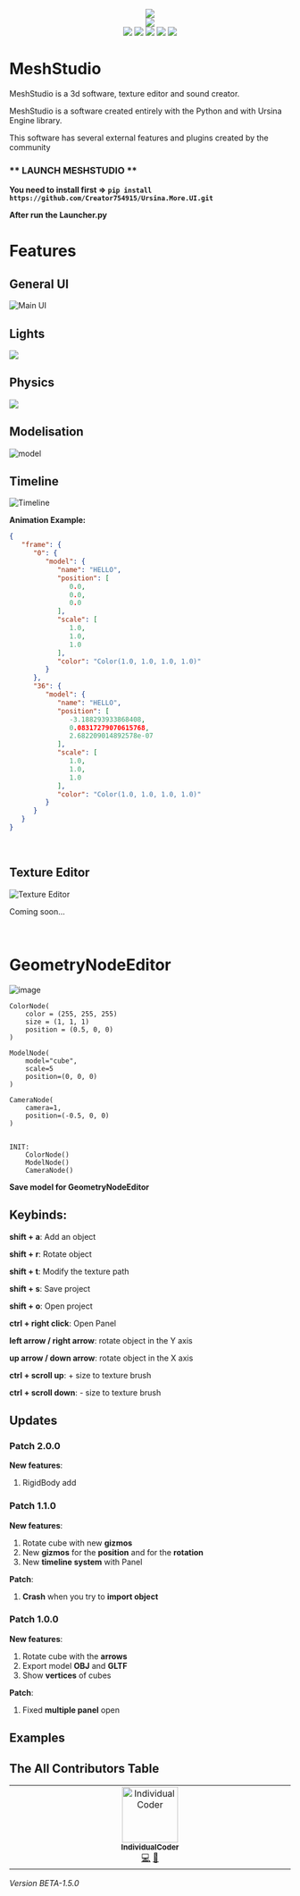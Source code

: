 <p align="center">
  <img src="icons/meshstudio_logo.png">
  <br>
  <img src="https://img.shields.io/badge/Version-1.5.0.0-green?style=for-the-badge">
  <br>
  <img src="https://img.shields.io/badge/Author-Creator754915-blue?style=flat-square">
  <img src="https://img.shields.io/badge/Open%20Source-Yes-darkgreen?style=flat-square">
  <img src="https://img.shields.io/badge/Maintained%3F-Yes-lightblue?style=flat-square">
  <img src="https://img.shields.io/badge/Written%20In-Python-darkcyan?style=flat-square">
  <img src="https://hits.seeyoufarm.com/api/count/incr/badge.svg?url=https%3A%2F%2Fgithub.com%2FCreator754915%2FMeshStudio&title=Visitors&edge_flat=false"/></a>
</p>

# MeshStudio
MeshStudio is a 3d software, texture editor and sound creator.

MeshStudio is a software created entirely with the Python and with Ursina Engine library.

This software has several external features and plugins created by the community

### ** LAUNCH MESHSTUDIO ** 

**You need to install first => ```pip install https://github.com/Creator754915/Ursina.More.UI.git```**

**After run the Launcher.py**

# Features

<h2>General UI</h2>

![Main UI](https://github.com/Creator754915/MeshStudio/assets/106489587/594d9224-5d48-42aa-aea6-8b295c743d05)


<h2>Lights</h2>

<img src="Features/lights.png">

<h2>Physics</h2>

<img src="Features/physics.png">

<h2>Modelisation</h2>

![model](https://github.com/Creator754915/MeshStudio/assets/106489587/47d05ec8-ba7e-45b2-ae47-f624e8691627)

<h2>Timeline</h2>

![Timeline](https://github.com/Creator754915/MeshStudio/assets/106489587/88f59e51-8996-432a-a636-745f3b45d85c)

**Animation Example:**

```json
{
   "frame": {
      "0": {
         "model": {
            "name": "HELLO",
            "position": [
               0.0,
               0.0,
               0.0
            ],
            "scale": [
               1.0,
               1.0,
               1.0
            ],
            "color": "Color(1.0, 1.0, 1.0, 1.0)"
         }
      },
      "36": {
         "model": {
            "name": "HELLO",
            "position": [
               -3.188293933868408,
               0.08317279070615768,
               2.682209014892578e-07
            ],
            "scale": [
               1.0,
               1.0,
               1.0
            ],
            "color": "Color(1.0, 1.0, 1.0, 1.0)"
         }
      }
   }
}
```

<br>

<h2>Texture Editor</h2>

![Texture Editor](https://github.com/Creator754915/MeshStudio/assets/106489587/82d9cae4-7b41-4da3-8009-9d6dc23063e8)

<p>Coming soon...</p>

<br>

# GeometryNodeEditor

![image](https://github.com/Creator754915/MeshStudio/assets/106489587/ef4122e5-5047-4ae9-8385-a52e6e2ce00a)

```
ColorNode(
    color = (255, 255, 255)
    size = (1, 1, 1)
    position = (0.5, 0, 0)
)
    
ModelNode(
    model="cube",
    scale=5
    position=(0, 0, 0)
)

CameraNode(
    camera=1,
    position=(-0.5, 0, 0)
)


INIT:
    ColorNode()
    ModelNode()
    CameraNode()
```

**Save model for GeometryNodeEditor**


## Keybinds:

  **shift + a**: Add an object

  **shift + r**: Rotate object
  
  **shift + t**: Modify the texture path
  
  **shift + s**: Save project
  
  **shift + o**: Open project

  **ctrl + right click**: Open Panel

  **left arrow / right arrow**: rotate object in the Y axis

  **up arrow / down arrow**: rotate object in the X axis

  **ctrl + scroll up**: + size to texture brush
  
  **ctrl + scroll down**: - size to texture brush

## Updates

### Patch 2.0.0
**New features**:
  1. RigidBody add

### Patch 1.1.0

**New features**:
   1. Rotate cube with new **gizmos**
   2. New **gizmos** for the **position** and for the **rotation**
   3. New **timeline system** with Panel

**Patch**:
   1. **Crash** when you try to **import object**


### Patch 1.0.0

**New features**:
   1. Rotate cube with the **arrows**
   2. Export model **OBJ** and **GLTF**
   3. Show **vertices** of cubes 

**Patch**:
   1. Fixed **multiple panel** open

## Examples

## The All Contributors Table

<table>
  <tbody>
    <tr>
      <td align="center" valign="top" width="14.28%"><a><img src="https://avatars.githubusercontent.com/u/121798131?v=4" width="100px;" alt="IndividualCoder"/><br /><sub><b>IndividualCoder</b></sub></a><br /><a href="https://github.com/IndividualCoder" title="Developper">💻</a> <a href="#talk-kentcdodds" title="Talks">📢</a></td>
    </tr>
  </tbody>
</table>


*Version BETA-1.5.0*
